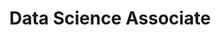 ---
layout: content

number: 3
company: "Argyle Data"
period: "June, 2014 - February, 2015"
title: "Data Science Associate"
supervisor: Arshak Navruzyan 
location: "San Mateo, CA"
description: "I worked alongside the senior software engineer to research, prototype, and develop machine learning and statistical algorithms for fraud detection."
---